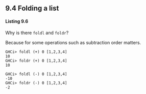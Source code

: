## 9.4 Folding a list
#### Listing 9.6

Why is there `foldl` and `foldr`?

Because for some operations such as subtraction order matters.

```
GHCi> foldl (+) 0 [1,2,3,4]
10
GHCi> foldr (+) 0 [1,2,3,4]
10
```

```
GHCi> foldl (-) 0 [1,2,3,4]
-10
GHCi> foldr (-) 0 [1,2,3,4]
-2
```
